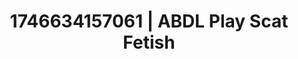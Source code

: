 ---
categories:
- Natural curves
- Dirty inner voice
- Erotic adventure
- AI-generated
- Body positivity
- ASMR
- Intimate POV
- Cosplay
image: /assets/images/1746634157061.jpg
layout: post
seo:
  description: Featured content with sensual ABDL Play, Scat Fetish. HD images available.
  keywords: ABDL Play, Scat Fetish
  og_image: /assets/images/1746634157061.jpg
  schema_type: VisualArtwork
tags:
- ABDL Play
- '#1746634157061'
- Scat Fetish
title: 1746634157061 | ABDL Play Scat Fetish
---